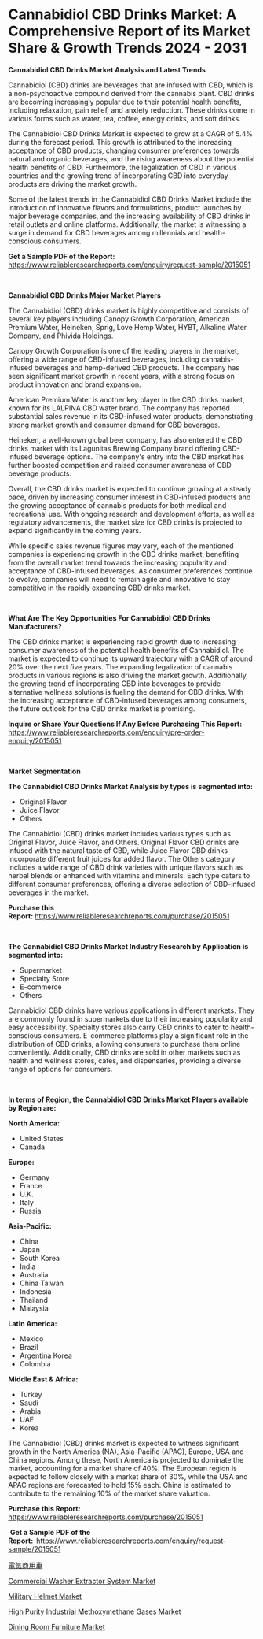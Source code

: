 <p><h1>Cannabidiol CBD Drinks Market: A Comprehensive Report of its Market Share & Growth Trends 2024 - 2031</h1></p><p><strong>Cannabidiol CBD Drinks Market Analysis and Latest Trends</strong></p>
<p><p>Cannabidiol (CBD) drinks are beverages that are infused with CBD, which is a non-psychoactive compound derived from the cannabis plant. CBD drinks are becoming increasingly popular due to their potential health benefits, including relaxation, pain relief, and anxiety reduction. These drinks come in various forms such as water, tea, coffee, energy drinks, and soft drinks.</p><p>The Cannabidiol CBD Drinks Market is expected to grow at a CAGR of 5.4% during the forecast period. This growth is attributed to the increasing acceptance of CBD products, changing consumer preferences towards natural and organic beverages, and the rising awareness about the potential health benefits of CBD. Furthermore, the legalization of CBD in various countries and the growing trend of incorporating CBD into everyday products are driving the market growth.</p><p>Some of the latest trends in the Cannabidiol CBD Drinks Market include the introduction of innovative flavors and formulations, product launches by major beverage companies, and the increasing availability of CBD drinks in retail outlets and online platforms. Additionally, the market is witnessing a surge in demand for CBD beverages among millennials and health-conscious consumers.</p></p>
<p><strong>Get a Sample PDF of the Report:&nbsp;</strong> <a href="https://www.reliableresearchreports.com/enquiry/request-sample/2015051">https://www.reliableresearchreports.com/enquiry/request-sample/2015051</a></p>
<p>&nbsp;</p>
<p><strong>Cannabidiol CBD Drinks Major Market Players</strong></p>
<p><p>The Cannabidiol (CBD) drinks market is highly competitive and consists of several key players including Canopy Growth Corporation, American Premium Water, Heineken, Sprig, Love Hemp Water, HYBT, Alkaline Water Company, and Phivida Holdings. </p><p>Canopy Growth Corporation is one of the leading players in the market, offering a wide range of CBD-infused beverages, including cannabis-infused beverages and hemp-derived CBD products. The company has seen significant market growth in recent years, with a strong focus on product innovation and brand expansion.</p><p>American Premium Water is another key player in the CBD drinks market, known for its LALPINA CBD water brand. The company has reported substantial sales revenue in its CBD-infused water products, demonstrating strong market growth and consumer demand for CBD beverages.</p><p>Heineken, a well-known global beer company, has also entered the CBD drinks market with its Lagunitas Brewing Company brand offering CBD-infused beverage options. The company's entry into the CBD market has further boosted competition and raised consumer awareness of CBD beverage products.</p><p>Overall, the CBD drinks market is expected to continue growing at a steady pace, driven by increasing consumer interest in CBD-infused products and the growing acceptance of cannabis products for both medical and recreational use. With ongoing research and development efforts, as well as regulatory advancements, the market size for CBD drinks is projected to expand significantly in the coming years.</p><p>While specific sales revenue figures may vary, each of the mentioned companies is experiencing growth in the CBD drinks market, benefiting from the overall market trend towards the increasing popularity and acceptance of CBD-infused beverages. As consumer preferences continue to evolve, companies will need to remain agile and innovative to stay competitive in the rapidly expanding CBD drinks market.</p></p>
<p>&nbsp;</p>
<p><strong>What Are The Key Opportunities For Cannabidiol CBD Drinks Manufacturers?</strong></p>
<p><p>The CBD drinks market is experiencing rapid growth due to increasing consumer awareness of the potential health benefits of Cannabidiol. The market is expected to continue its upward trajectory with a CAGR of around 20% over the next five years. The expanding legalization of cannabis products in various regions is also driving the market growth. Additionally, the growing trend of incorporating CBD into beverages to provide alternative wellness solutions is fueling the demand for CBD drinks. With the increasing acceptance of CBD-infused beverages among consumers, the future outlook for the CBD drinks market is promising.</p></p>
<p><strong>Inquire or Share Your Questions If Any Before Purchasing This Report:</strong> <a href="https://www.reliableresearchreports.com/enquiry/pre-order-enquiry/2015051">https://www.reliableresearchreports.com/enquiry/pre-order-enquiry/2015051</a></p>
<p>&nbsp;</p>
<p><strong>Market Segmentation</strong></p>
<p><strong>The Cannabidiol CBD Drinks Market Analysis by types is segmented into:</strong></p>
<p><ul><li>Original Flavor</li><li>Juice Flavor</li><li>Others</li></ul></p>
<p><p>The Cannabidiol (CBD) drinks market includes various types such as Original Flavor, Juice Flavor, and Others. Original Flavor CBD drinks are infused with the natural taste of CBD, while Juice Flavor CBD drinks incorporate different fruit juices for added flavor. The Others category includes a wide range of CBD drink varieties with unique flavors such as herbal blends or enhanced with vitamins and minerals. Each type caters to different consumer preferences, offering a diverse selection of CBD-infused beverages in the market.</p></p>
<p><strong>Purchase this Report:&nbsp;</strong><a href="https://www.reliableresearchreports.com/purchase/2015051">https://www.reliableresearchreports.com/purchase/2015051</a></p>
<p>&nbsp;</p>
<p><strong>The Cannabidiol CBD Drinks Market Industry Research by Application is segmented into:</strong></p>
<p><ul><li>Supermarket</li><li>Specialty Store</li><li>E-commerce</li><li>Others</li></ul></p>
<p><p>Cannabidiol CBD drinks have various applications in different markets. They are commonly found in supermarkets due to their increasing popularity and easy accessibility. Specialty stores also carry CBD drinks to cater to health-conscious consumers. E-commerce platforms play a significant role in the distribution of CBD drinks, allowing consumers to purchase them online conveniently. Additionally, CBD drinks are sold in other markets such as health and wellness stores, cafes, and dispensaries, providing a diverse range of options for consumers.</p></p>
<p>&nbsp;</p>
<p><strong>In terms of Region, the Cannabidiol CBD Drinks Market Players available by Region are:</strong></p>
<p>
    <p> <strong> North America: </strong>
        <ul>
            <li>United States</li>
            <li>Canada</li>
        </ul>
        </p> 
    <p> <strong> Europe: </strong>
        <ul>
            <li>Germany</li>
            <li>France</li>
            <li>U.K.</li>
            <li>Italy</li>
            <li>Russia</li>
        </ul>
        </p> 
    <p> <strong> Asia-Pacific: </strong>
        <ul>
            <li>China</li>
            <li>Japan</li>
            <li>South Korea</li>
            <li>India</li>
            <li>Australia</li>
            <li>China Taiwan</li>
            <li>Indonesia</li>
            <li>Thailand</li>
            <li>Malaysia</li>
        </ul>
        </p> 
    <p> <strong> Latin America: </strong>
        <ul>
            <li>Mexico</li>
            <li>Brazil</li>
            <li>Argentina Korea</li>
            <li>Colombia</li>
        </ul>
        </p> 
    <p> <strong> Middle East & Africa: </strong>
        <ul>
            <li>Turkey</li>
            <li>Saudi</li>
            <li>Arabia</li>
            <li>UAE</li>
            <li>Korea</li>
        </ul>
    </p>
    </p>
<p><p>The Cannabidiol (CBD) drinks market is expected to witness significant growth in the North America (NA), Asia-Pacific (APAC), Europe, USA and China regions. Among these, North America is projected to dominate the market, accounting for a market share of 40%. The European region is expected to follow closely with a market share of 30%, while the USA and APAC regions are forecasted to hold 15% each. China is estimated to contribute to the remaining 10% of the market share valuation.</p></p>
<p><strong>Purchase this Report: </strong><a href="https://www.reliableresearchreports.com/purchase/2015051">https://www.reliableresearchreports.com/purchase/2015051</a></p>
<p>&nbsp;<strong>Get a Sample PDF of the Report:&nbsp;&nbsp;</strong><a href="https://www.reliableresearchreports.com/enquiry/request-sample/2015051">https://www.reliableresearchreports.com/enquiry/request-sample/2015051</a></p>
<p><strong></strong></p>
<p><p><a href="https://medium.com/@fatimaklein1922/%E9%9B%BB%E6%B0%97%E5%95%86%E7%94%A8%E8%BB%8A%E3%81%AE%E5%B8%82%E5%A0%B4%E8%AA%BF%E6%9F%BB%E3%83%AC%E3%83%9D%E3%83%BC%E3%83%88-%E3%81%9D%E3%81%AE%E6%AD%B4%E5%8F%B2%E3%81%8A%E3%82%88%E3%81%B32024%E5%B9%B4%E3%81%8B%E3%82%892031%E5%B9%B4%E3%81%BE%E3%81%A7%E3%81%AE%E4%BA%88%E6%B8%AC-dd0e88cd6b62">電気商用車</a></p><p><a href="https://frill-swim-3cd.notion.site/Commercial-Washer-Extractor-System-Market-Size-Share-Trends-Analysis-Report-By-Material-By-Type--6b2f57061d6d43628e22fae21f38e71e">Commercial Washer Extractor System Market</a></p><p><a href="https://view.publitas.com/reportprime-1/military-helmet-market-with-the-goal-of-estimating-the-market-size-and-future-growth-potential-of-various-market-segments-based-on-component-applications-end-user-and-region/">Military Helmet Market</a></p><p><a href="https://gentle-editor-9db.notion.site/High-Purity-Industrial-Methoxymethane-Gases-Market-Research-Report-Reveals-The-Latest-Trends-And-Opp-5b047dca4de24e8a97d10863ec939fb4">High Purity Industrial Methoxymethane Gases Market</a></p><p><a href="https://view.publitas.com/reportprime-1/insights-into-dining-room-furniture-market-size-analysing-market-share-trends-and-growth-from-2024-to-2031/">Dining Room Furniture Market</a></p></p>